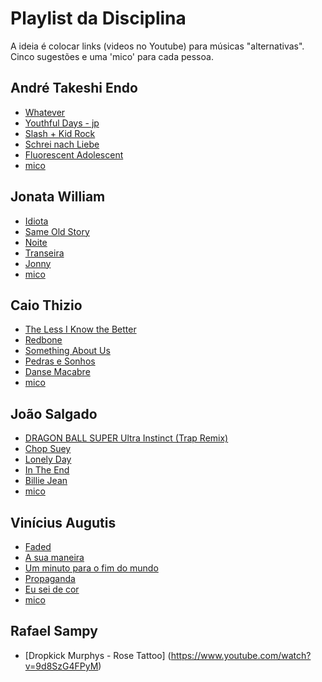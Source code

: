 ﻿# Playlist da Disciplina

A ideia é colocar links (videos no Youtube) para músicas "alternativas". Cinco sugestões e uma 'mico' para cada pessoa.

## André Takeshi Endo

- [Whatever](https://www.youtube.com/watch?v=sO7-Mf4fSPQ)
- [Youthful Days - jp](https://www.youtube.com/watch?v=JHlX4MtHSeU)
- [Slash + Kid Rock](https://www.youtube.com/watch?v=D9Tui9XFrqo)
- [Schrei nach Liebe](https://www.youtube.com/watch?v=6X9CEi8wkBc)
- [Fluorescent Adolescent](https://www.youtube.com/watch?v=ma9I9VBKPiw)
- [mico](https://www.youtube.com/watch?v=4fndeDfaWCg)


## Jonata William

- [Idiota](https://www.youtube.com/watch?v=Q84X_AecGko)
- [Same Old Story](https://www.youtube.com/watch?v=LGmw84OSU74)
- [Noite](https://www.youtube.com/watch?v=DCdjwwIWW90)
- [Transeira](https://www.youtube.com/watch?v=SzLCjVfFseo)
- [Jonny](https://www.youtube.com/watch?v=n_Ex3bGT-tk)
- [mico](https://www.youtube.com/watch?v=ZyhrYis509A)

## Caio Thizio
- [The Less I Know the Better](https://www.youtube.com/watch?v=O2lzmpEs29M)
- [Redbone](https://www.youtube.com/watch?v=Kp7eSUU9oy8)
- [Something About Us](https://www.youtube.com/watch?v=em0MknB6wFo)
- [Pedras e Sonhos](https://www.youtube.com/watch?v=EKPceNEVBLo)
- [Danse Macabre](https://www.youtube.com/watch?v=KqXpKibOaxA)
- [mico](https://www.youtube.com/watch?v=SjU4u6C-eaA)

## João Salgado
- [DRAGON BALL SUPER Ultra Instinct (Trap Remix)](https://www.youtube.com/watch?v=5CCO5JzFtCc)
- [Chop Suey](https://www.youtube.com/watch?v=CSvFpBOe8eY)
- [Lonely Day](https://www.youtube.com/watch?v=DnGdoEa1tPg)
- [In The End](https://www.youtube.com/watch?v=eVTXPUF4Oz4)
- [Billie Jean](https://www.youtube.com/watch?v=Zi_XLOBDo_Y)
- [mico](https://www.youtube.com/watch?v=MrTz5xjmso4)

## Vinícius Augutis
- [Faded](https://www.youtube.com/watch?v=60ItHLz5WEA)
- [A sua maneira](https://www.youtube.com/watch?v=nXLyy2ALJE4)
- [Um minuto para o fim do mundo](https://www.youtube.com/watch?v=TqOMV6NsqrI)
- [Propaganda](https://www.youtube.com/watch?v=mQr7XemLs8s)
- [Eu sei de cor](https://www.youtube.com/watch?v=sS2yCCi2Mek)
- [mico](https://www.youtube.com/watch?v=iPhjz6zcnnI)

## Rafael Sampy
- [Dropkick Murphys - Rose Tattoo] (https://www.youtube.com/watch?v=9d8SzG4FPyM)

##